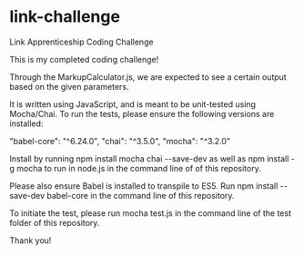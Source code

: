 # link-challenge
Link Apprenticeship Coding Challenge 

This is my completed coding challenge! 

Through the MarkupCalculator.js, we are expected to see a certain output based on the given parameters. 

It is written using JavaScript, and is meant to be unit-tested using Mocha/Chai.
To run the tests, please ensure the following versions are installed:

"babel-core": "^6.24.0",
"chai": "^3.5.0",
"mocha": "^3.2.0"

Install by running npm install mocha chai --save-dev as well as npm install -g mocha to run in node.js in the command line of of this repository. 

Please also ensure Babel is installed to transpile to ES5. Run npm install --save-dev babel-core in the command line of this repository. 

To initiate the test, please run mocha test.js in the command line of the test folder of this repository.

Thank you!




